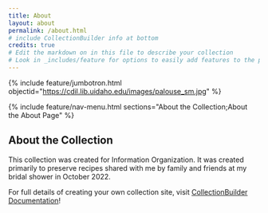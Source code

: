 ```yaml
---
title: About
layout: about
permalink: /about.html
# include CollectionBuilder info at bottom
credits: true
# Edit the markdown on in this file to describe your collection
# Look in _includes/feature for options to easily add features to the page
---
```


{% include feature/jumbotron.html objectid="https://cdil.lib.uidaho.edu/images/palouse_sm.jpg" %}

{% include feature/nav-menu.html sections="About the Collection;About the About Page" %}

## About the Collection

This collection was created for Information Organization. It was created primarily to preserve recipes shared with me by family and friends at my bridal shower in October 2022.  

For full details of creating your own collection site, visit [CollectionBuilder Documentation](https://collectionbuilder.github.io/cb-docs/)!
 
 
